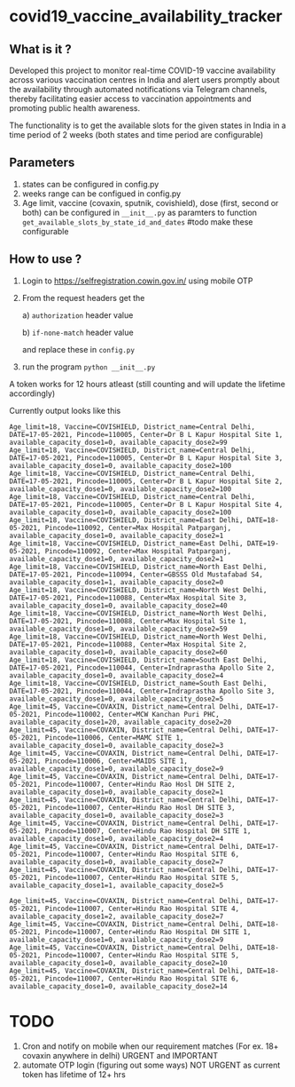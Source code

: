 # covid19_vaccine_availability_tracker

## What is it ?

Developed this project to monitor real-time COVID-19 vaccine availability across various vaccination centres in India and alert users promptly about the availability through automated notifications via Telegram channels, thereby facilitating easier access to vaccination appointments and promoting public health awareness.

The functionality is to get the available slots for the given states in India in a time period of 2 weeks (both states and time period are configurable)

## Parameters
1. states can be configured in config.py
2. weeks range can be configued in config.py
3. Age limit, vaccine (covaxin, sputnik, covishield), dose (first, second or both) can be configured in `__init__.py` as paramters to function `get_available_slots_by_state_id_and_dates` #todo make these configurable

## How to use ?

1. Login to https://selfregistration.cowin.gov.in/ using mobile OTP
2. From the request headers get the

    a) `authorization` header value 

    b) `if-none-match` header value 

    and replace these in `config.py` 


3. run the program `python __init__.py`

A token works for 12 hours atleast (still counting and will update the lifetime accordingly)

Currently output looks like this 

```
Age_limit=18, Vaccine=COVISHIELD, District_name=Central Delhi, DATE=17-05-2021, Pincode=110005, Center=Dr B L Kapur Hospital Site 1, available_capacity_dose1=0, available_capacity_dose2=99
Age_limit=18, Vaccine=COVISHIELD, District_name=Central Delhi, DATE=17-05-2021, Pincode=110005, Center=Dr B L Kapur Hospital Site 3, available_capacity_dose1=0, available_capacity_dose2=100
Age_limit=18, Vaccine=COVISHIELD, District_name=Central Delhi, DATE=17-05-2021, Pincode=110005, Center=Dr B L Kapur Hospital Site 2, available_capacity_dose1=0, available_capacity_dose2=100
Age_limit=18, Vaccine=COVISHIELD, District_name=Central Delhi, DATE=17-05-2021, Pincode=110005, Center=Dr B L Kapur Hospital Site 4, available_capacity_dose1=0, available_capacity_dose2=100
Age_limit=18, Vaccine=COVISHIELD, District_name=East Delhi, DATE=18-05-2021, Pincode=110092, Center=Max Hospital Patparganj, available_capacity_dose1=0, available_capacity_dose2=1
Age_limit=18, Vaccine=COVISHIELD, District_name=East Delhi, DATE=19-05-2021, Pincode=110092, Center=Max Hospital Patparganj, available_capacity_dose1=0, available_capacity_dose2=1
Age_limit=18, Vaccine=COVISHIELD, District_name=North East Delhi, DATE=17-05-2021, Pincode=110094, Center=GBSSS Old Mustafabad S4, available_capacity_dose1=1, available_capacity_dose2=0
Age_limit=18, Vaccine=COVISHIELD, District_name=North West Delhi, DATE=17-05-2021, Pincode=110088, Center=Max Hospital Site 3, available_capacity_dose1=0, available_capacity_dose2=40
Age_limit=18, Vaccine=COVISHIELD, District_name=North West Delhi, DATE=17-05-2021, Pincode=110088, Center=Max Hospital Site 1, available_capacity_dose1=0, available_capacity_dose2=59
Age_limit=18, Vaccine=COVISHIELD, District_name=North West Delhi, DATE=17-05-2021, Pincode=110088, Center=Max Hospital Site 2, available_capacity_dose1=0, available_capacity_dose2=60
Age_limit=18, Vaccine=COVISHIELD, District_name=South East Delhi, DATE=17-05-2021, Pincode=110044, Center=Indraprastha Apollo Site 2, available_capacity_dose1=0, available_capacity_dose2=4
Age_limit=18, Vaccine=COVISHIELD, District_name=South East Delhi, DATE=17-05-2021, Pincode=110044, Center=Indraprastha Apollo Site 3, available_capacity_dose1=0, available_capacity_dose2=5
Age_limit=45, Vaccine=COVAXIN, District_name=Central Delhi, DATE=17-05-2021, Pincode=110002, Center=MCW Kanchan Puri PHC, available_capacity_dose1=20, available_capacity_dose2=20
Age_limit=45, Vaccine=COVAXIN, District_name=Central Delhi, DATE=17-05-2021, Pincode=110006, Center=MAMC SITE 1, available_capacity_dose1=0, available_capacity_dose2=3
Age_limit=45, Vaccine=COVAXIN, District_name=Central Delhi, DATE=17-05-2021, Pincode=110006, Center=MAIDS SITE 1, available_capacity_dose1=0, available_capacity_dose2=9
Age_limit=45, Vaccine=COVAXIN, District_name=Central Delhi, DATE=17-05-2021, Pincode=110007, Center=Hindu Rao Hosl DH SITE 2, available_capacity_dose1=0, available_capacity_dose2=1
Age_limit=45, Vaccine=COVAXIN, District_name=Central Delhi, DATE=17-05-2021, Pincode=110007, Center=Hindu Rao Hosl DH SITE 3, available_capacity_dose1=0, available_capacity_dose2=3
Age_limit=45, Vaccine=COVAXIN, District_name=Central Delhi, DATE=17-05-2021, Pincode=110007, Center=Hindu Rao Hospital DH SITE 1, available_capacity_dose1=0, available_capacity_dose2=4
Age_limit=45, Vaccine=COVAXIN, District_name=Central Delhi, DATE=17-05-2021, Pincode=110007, Center=Hindu Rao Hospital SITE 6, available_capacity_dose1=0, available_capacity_dose2=7
Age_limit=45, Vaccine=COVAXIN, District_name=Central Delhi, DATE=17-05-2021, Pincode=110007, Center=Hindu Rao Hospital SITE 5, available_capacity_dose1=1, available_capacity_dose2=5

Age_limit=45, Vaccine=COVAXIN, District_name=Central Delhi, DATE=17-05-2021, Pincode=110007, Center=Hindu Rao Hospital SITE 4, available_capacity_dose1=2, available_capacity_dose2=7
Age_limit=45, Vaccine=COVAXIN, District_name=Central Delhi, DATE=18-05-2021, Pincode=110007, Center=Hindu Rao Hospital DH SITE 1, available_capacity_dose1=0, available_capacity_dose2=9
Age_limit=45, Vaccine=COVAXIN, District_name=Central Delhi, DATE=18-05-2021, Pincode=110007, Center=Hindu Rao Hospital SITE 5, available_capacity_dose1=0, available_capacity_dose2=10
Age_limit=45, Vaccine=COVAXIN, District_name=Central Delhi, DATE=18-05-2021, Pincode=110007, Center=Hindu Rao Hospital SITE 6, available_capacity_dose1=0, available_capacity_dose2=14

```

# TODO
1. Cron and notify on mobile when our requirement matches (For ex. 18+ covaxin anywhere in delhi)   URGENT and IMPORTANT
2. automate OTP login (figuring out some ways) NOT URGENT as current token has lifetime of 12+ hrs 
